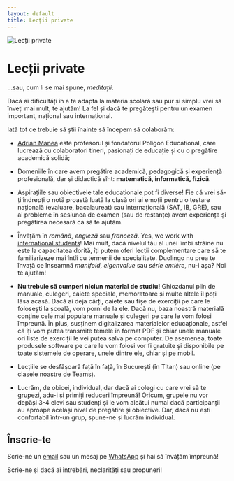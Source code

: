 ```yaml
---
layout: default
title: Lecții private
---
```


<!-- Google tag (gtag.js) -->
<script async src="https://www.googletagmanager.com/gtag/js?id=G-2SJLNGNK0T"></script>
<script>
  window.dataLayer = window.dataLayer || [];
  function gtag(){dataLayer.push(arguments);}
  gtag('js', new Date());

  gtag('config', 'G-2SJLNGNK0T');
</script>

![Lecții private](assets/tutoring.avif)

# Lecții private
...sau, cum li se mai spune, *meditații*. 

Dacă ai dificultăți în a te adapta la materia școlară sau pur și simplu vrei 
să înveți mai mult, te ajutăm! La fel și dacă te pregătești pentru un examen 
important, național sau internațional. 

Iată tot ce trebuie să știi înainte să începem să colaborăm:

* [Adrian Manea](https://adrianmanea.xyz) este profesorul și fondatorul Poligon Educational,
care lucrează cu colaboratori tineri, pasionați de educație și cu o pregătire academică solidă;

* Domeniile în care avem pregătire academică, pedagogică și experiență profesională, 
dar și didactică sînt: **matematică, informatică, fizică**.

* Aspirațiile sau obiectivele tale educaționale pot fi diverse! Fie că vrei să-ți îndrepți o notă proastă luată la clasă 
ori ai emoții pentru o testare națională (evaluare, bacalaureat) sau internațională (SAT, IB, GRE), sau ai 
probleme în sesiunea de examen (sau de restanțe) avem experiența și pregătirea necesară ca să te ajutăm.

* Învățăm în *română*, *engleză* sau *franceză*. Yes, we work with [international students](english.html)!
Mai mult, dacă nivelul tău al unei limbi străine nu este la capacitatea dorită, îți putem oferi 
lecții complementare care să te familiarizeze mai întîi cu termenii de specialitate. 
Duolingo nu prea te învață ce înseamnă *manifold*, *eigenvalue* sau *série entière*, nu-i așa? Noi te ajutăm!

* **Nu trebuie să cumperi niciun material de studiu!** Ghiozdanul plin de manuale, culegeri, caiete speciale, 
memoratoare și multe altele îl poți lăsa acasă. Dacă ai deja cărți, caiete sau fișe de exerciții pe care le 
folosești la școală, vom porni de la ele. Dacă nu, baza noastră materială conține cele mai populare manuale 
și culegeri pe care le vom folosi împreună. În plus, susținem digitalizarea materialelor educaționale, 
astfel că îți vom putea transmite temele în format PDF și chiar unele manuale ori liste de exerciții 
le vei putea salva pe computer. De asemenea, toate produsele software pe care le vom folosi vor fi 
gratuite și disponibile pe toate sistemele de operare, unele dintre ele, chiar și pe mobil.

* Lecțiile se desfășoară față în față, în București (în Titan) sau online (pe clasele noastre de Teams).

* Lucrăm, de obicei, individual, dar dacă ai colegi cu care vrei să te grupezi, adu-i și primiți reduceri împreună! 
Oricum, grupele nu vor depăși 3-4 elevi sau studenți și le vom alcătui numai dacă participanții au aproape același nivel de pregătire și obiective.
Dar, dacă nu ești confortabil într-un grup, spune-ne și lucrăm individual.

## Înscrie-te
Scrie-ne un [email](mailto:adrianmanea@poligon-edu.ro) sau un
mesaj pe [WhatsApp](https://wa.me/40750408128) și hai să învățăm împreună! 

Scrie-ne și dacă ai întrebări, neclarități sau propuneri!